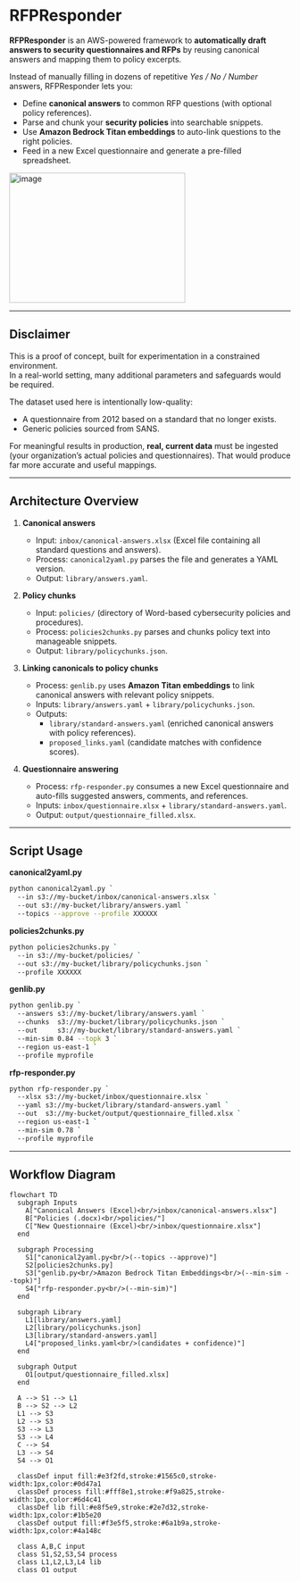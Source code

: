 # RFPResponder

**RFPResponder** is an AWS-powered framework to **automatically draft answers to security questionnaires and RFPs** by reusing canonical answers and mapping them to policy excerpts.

Instead of manually filling in dozens of repetitive *Yes / No / Number* answers, RFPResponder lets you:
- Define **canonical answers** to common RFP questions (with optional policy references).
- Parse and chunk your **security policies** into searchable snippets.
- Use **Amazon Bedrock Titan embeddings** to auto-link questions to the right policies.
- Feed in a new Excel questionnaire and generate a pre-filled spreadsheet.

<img width="315" height="233" alt="image" src="https://github.com/user-attachments/assets/50816571-5226-4a8f-9348-04edd9558e34" />


---

## Disclaimer

This is a proof of concept, built for experimentation in a constrained environment.  
In a real-world setting, many additional parameters and safeguards would be required.

The dataset used here is intentionally low-quality:  
- A questionnaire from 2012 based on a standard that no longer exists.  
- Generic policies sourced from SANS.  

For meaningful results in production, **real, current data** must be ingested (your organization’s actual policies and questionnaires). That would produce far more accurate and useful mappings.

---

## Architecture Overview

1. **Canonical answers**  
   - Input: `inbox/canonical-answers.xlsx` (Excel file containing all standard questions and answers).  
   - Process: `canonical2yaml.py` parses the file and generates a YAML version.  
   - Output: `library/answers.yaml`.

2. **Policy chunks**  
   - Input: `policies/` (directory of Word-based cybersecurity policies and procedures).  
   - Process: `policies2chunks.py` parses and chunks policy text into manageable snippets.  
   - Output: `library/policychunks.json`.

3. **Linking canonicals to policy chunks**  
   - Process: `genlib.py` uses **Amazon Titan embeddings** to link canonical answers with relevant policy snippets.  
   - Inputs: `library/answers.yaml` + `library/policychunks.json`.  
   - Outputs:  
     - `library/standard-answers.yaml` (enriched canonical answers with policy references).  
     - `proposed_links.yaml` (candidate matches with confidence scores).

4. **Questionnaire answering**  
   - Process: `rfp-responder.py` consumes a new Excel questionnaire and auto-fills suggested answers, comments, and references.  
   - Inputs: `inbox/questionnaire.xlsx` + `library/standard-answers.yaml`.  
   - Output: `output/questionnaire_filled.xlsx`.

---

## Script Usage

**canonical2yaml.py**
```bash
python canonical2yaml.py `
  --in s3://my-bucket/inbox/canonical-answers.xlsx `
  --out s3://my-bucket/library/answers.yaml `
  --topics --approve --profile XXXXXX
```

**policies2chunks.py**
```bash
python policies2chunks.py `
  --in s3://my-bucket/policies/ `
  --out s3://my-bucket/library/policychunks.json `
  --profile XXXXXX
```

**genlib.py**
```bash
python genlib.py `
  --answers s3://my-bucket/library/answers.yaml `
  --chunks  s3://my-bucket/library/policychunks.json `
  --out     s3://my-bucket/library/standard-answers.yaml `
  --min-sim 0.84 --topk 3 `
  --region us-east-1 `
  --profile myprofile
```

**rfp-responder.py**
```bash
python rfp-responder.py `
  --xlsx s3://my-bucket/inbox/questionnaire.xlsx `
  --yaml s3://my-bucket/library/standard-answers.yaml `
  --out  s3://my-bucket/output/questionnaire_filled.xlsx `
  --region us-east-1 `
  --min-sim 0.78 `
  --profile myprofile 
```

---

## Workflow Diagram

```mermaid
flowchart TD
  subgraph Inputs
    A["Canonical Answers (Excel)<br/>inbox/canonical-answers.xlsx"]
    B["Policies (.docx)<br/>policies/"]
    C["New Questionnaire (Excel)<br/>inbox/questionnaire.xlsx"]
  end

  subgraph Processing
    S1["canonical2yaml.py<br/>(--topics --approve)"]
    S2[policies2chunks.py]
    S3["genlib.py<br/>Amazon Bedrock Titan Embeddings<br/>(--min-sim --topk)"]
    S4["rfp-responder.py<br/>(--min-sim)"]
  end

  subgraph Library
    L1[library/answers.yaml]
    L2[library/policychunks.json]
    L3[library/standard-answers.yaml]
    L4["proposed_links.yaml<br/>(candidates + confidence)"]
  end

  subgraph Output
    O1[output/questionnaire_filled.xlsx]
  end

  A --> S1 --> L1
  B --> S2 --> L2
  L1 --> S3
  L2 --> S3
  S3 --> L3
  S3 --> L4
  C --> S4
  L3 --> S4
  S4 --> O1

  classDef input fill:#e3f2fd,stroke:#1565c0,stroke-width:1px,color:#0d47a1
  classDef process fill:#fff8e1,stroke:#f9a825,stroke-width:1px,color:#6d4c41
  classDef lib fill:#e8f5e9,stroke:#2e7d32,stroke-width:1px,color:#1b5e20
  classDef output fill:#f3e5f5,stroke:#6a1b9a,stroke-width:1px,color:#4a148c

  class A,B,C input
  class S1,S2,S3,S4 process
  class L1,L2,L3,L4 lib
  class O1 output
```
